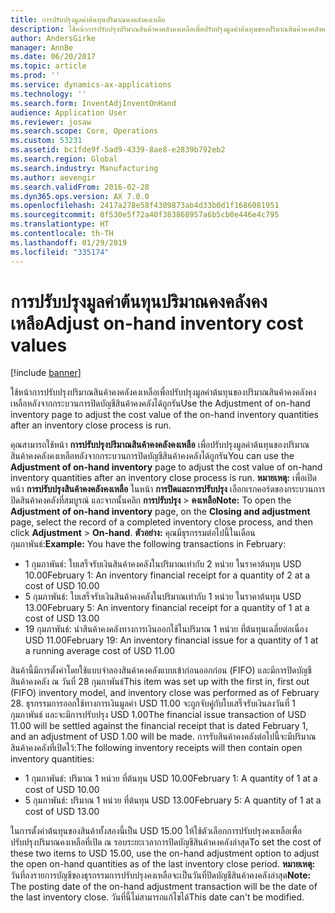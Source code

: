 ```yaml
---
title: การปรับปรุงมูลค่าต้นทุนปริมาณคงคลังคงเหลือ
description: ใช้หน้าการปรับปรุงปริมาณสินค้าคงคลังคงเหลือเพื่อปรับปรุงมูลค่าต้นทุนของปริมาณสินค้าคงคลังคงเหลือหลังจากกระบวนการปิดบัญชีสินค้าคงคลังได้ถูกรัน
author: AndersGirke
manager: AnnBe
ms.date: 06/20/2017
ms.topic: article
ms.prod: ''
ms.service: dynamics-ax-applications
ms.technology: ''
ms.search.form: InventAdjInventOnHand
audience: Application User
ms.reviewer: josaw
ms.search.scope: Core, Operations
ms.custom: 53231
ms.assetid: bc1fde9f-5ad9-4339-8ae8-e2839b792eb2
ms.search.region: Global
ms.search.industry: Manufacturing
ms.author: aevengir
ms.search.validFrom: 2016-02-28
ms.dyn365.ops.version: AX 7.0.0
ms.openlocfilehash: 2417a278e58f4309873ab4d33b0d1f1686081951
ms.sourcegitcommit: 0f530e5f72a40f383868957a6b5cb0e446e4c795
ms.translationtype: HT
ms.contentlocale: th-TH
ms.lasthandoff: 01/29/2019
ms.locfileid: "335174"
---
```

# <a name="adjust-on-hand-inventory-cost-values"></a><span data-ttu-id="e11e8-103">การปรับปรุงมูลค่าต้นทุนปริมาณคงคลังคงเหลือ</span><span class="sxs-lookup"><span data-stu-id="e11e8-103">Adjust on-hand inventory cost values</span></span>

[!include [banner](../includes/banner.md)]

<span data-ttu-id="e11e8-104">ใช้หน้าการปรับปรุงปริมาณสินค้าคงคลังคงเหลือเพื่อปรับปรุงมูลค่าต้นทุนของปริมาณสินค้าคงคลังคงเหลือหลังจากกระบวนการปิดบัญชีสินค้าคงคลังได้ถูกรัน</span><span class="sxs-lookup"><span data-stu-id="e11e8-104">Use the Adjustment of on-hand inventory page to adjust the cost value of the on-hand inventory quantities after an inventory close process is run.</span></span>

<span data-ttu-id="e11e8-105">คุณสามารถใช้หน้า **การปรับปรุงปริมาณสินค้าคงคลังคงเหลือ** เพื่อปรับปรุงมูลค่าต้นทุนของปริมาณสินค้าคงคลังคงเหลือหลังจากกระบวนการปิดบัญชีสินค้าคงคลังได้ถูกรัน</span><span class="sxs-lookup"><span data-stu-id="e11e8-105">You can use the **Adjustment of on-hand inventory** page to adjust the cost value of on-hand inventory quantities after an inventory close process is run.</span></span> <span data-ttu-id="e11e8-106">**หมายเหตุ:** เพื่อเปิดหน้า **การปรับปรุงสินค้าคงคลังคงเหลือ** ในหน้า **การปิดและการปรับปรุง** เลือกเรกคอร์ดของกระบวนการปิดสินค้าคงคลังที่สมบูรณ์ และจากนั้นคลิก **การปรับปรุง** &gt; **คงเหลือ**</span><span class="sxs-lookup"><span data-stu-id="e11e8-106">**Note:** To open the **Adjustment of on-hand inventory** page, on the **Closing and adjustment** page, select the record of a completed inventory close process, and then click **Adjustment** &gt; **On-hand**.</span></span> <span data-ttu-id="e11e8-107">**ตัวอย่าง:** คุณมีธุรกรรมต่อไปนี้ในเดือนกุมภาพันธ์:</span><span class="sxs-lookup"><span data-stu-id="e11e8-107">**Example:** You have the following transactions in February:</span></span>

-   <span data-ttu-id="e11e8-108">1 กุมภาพันธ์: ใบเสร็จรับเงินสินค้าคงคลังในปริมาณเท่ากับ 2 หน่วย ในราคาต้นทุน USD 10.00</span><span class="sxs-lookup"><span data-stu-id="e11e8-108">February 1: An inventory financial receipt for a quantity of 2 at a cost of USD 10.00</span></span>
-   <span data-ttu-id="e11e8-109">5 กุมภาพันธ์: ใบเสร็จรับเงินสินค้าคงคลังในปริมาณเท่ากับ 1 หน่วย ในราคาต้นทุน USD 13.00</span><span class="sxs-lookup"><span data-stu-id="e11e8-109">February 5: An inventory financial receipt for a quantity of 1 at a cost of USD 13.00</span></span>
-   <span data-ttu-id="e11e8-110">19 กุมภาพันธ์: นำสินค้าคงคลังทางการเงินออกใช้ในปริมาณ 1 หน่วย ที่ต้นทุนเฉลี่ยต่อเนื่อง USD 11.00</span><span class="sxs-lookup"><span data-stu-id="e11e8-110">February 19: An inventory financial issue for a quantity of 1 at a running average cost of USD 11.00</span></span>

<span data-ttu-id="e11e8-111">สินค้านี้มีการตั้งค่าโดยใช้แบบจำลองสินค้าคงคลังแบบเข้าก่อนออกก่อน (FIFO) และมีการปิดบัญชีสินค้าคงคลัง ณ วันที่ 28 กุมภาพันธ์</span><span class="sxs-lookup"><span data-stu-id="e11e8-111">This item was set up with the first in, first out (FIFO) inventory model, and inventory close was performed as of February 28.</span></span> <span data-ttu-id="e11e8-112">ธุรกรรมการออกใช้ทางการเงินมูลค่า USD 11.00 จะถูกจับคู่กับใบเสร็จรับเงินลงวันที่ 1 กุมภาพันธ์ และจะมีการปรับปรุง USD 1.00</span><span class="sxs-lookup"><span data-stu-id="e11e8-112">The financial issue transaction of USD 11.00 will be settled against the financial receipt that is dated February 1, and an adjustment of USD 1.00 will be made.</span></span> <span data-ttu-id="e11e8-113">การรับสินค้าคงคลังต่อไปนี้จะมีปริมาณสินค้าคงคลังที่เปิดไว้:</span><span class="sxs-lookup"><span data-stu-id="e11e8-113">The following inventory receipts will then contain open inventory quantities:</span></span>

-   <span data-ttu-id="e11e8-114">1 กุมภาพันธ์: ปริมาณ 1 หน่วย ที่ต้นทุน USD 10.00</span><span class="sxs-lookup"><span data-stu-id="e11e8-114">February 1: A quantity of 1 at a cost of USD 10.00</span></span>
-   <span data-ttu-id="e11e8-115">5 กุมภาพันธ์: ปริมาณ 1 หน่วย ที่ต้นทุน USD 13.00</span><span class="sxs-lookup"><span data-stu-id="e11e8-115">February 5: A quantity of 1 at a cost of USD 13.00</span></span>

<span data-ttu-id="e11e8-116">ในการตั้งค่าต้นทุนของสินค้าทั้งสองนี้เป็น USD 15.00 ให้ใช้ตัวเลือกการปรับปรุงคงเหลือเพื่อปรับปรุงปริมาณคงเหลือที่เปิด ณ รอบระยะเวลาการปิดบัญชีสินค้าคงคลังล่าสุด</span><span class="sxs-lookup"><span data-stu-id="e11e8-116">To set the cost of these two items to USD 15.00, use the on-hand adjustment option to adjust the open on-hand quantities as of the last inventory close period.</span></span> <span data-ttu-id="e11e8-117">**หมายเหตุ:** วันที่ลงรายการบัญชีของธุรกรรมการปรับปรุงคงเหลือจะเป็นวันที่ปิดบัญชีสินค้าคงคลังล่าสุด</span><span class="sxs-lookup"><span data-stu-id="e11e8-117">**Note:** The posting date of the on-hand adjustment transaction will be the date of the last inventory close.</span></span> <span data-ttu-id="e11e8-118">วันที่นี้ไม่สามารถแก้ไขได้</span><span class="sxs-lookup"><span data-stu-id="e11e8-118">This date can't be modified.</span></span>
